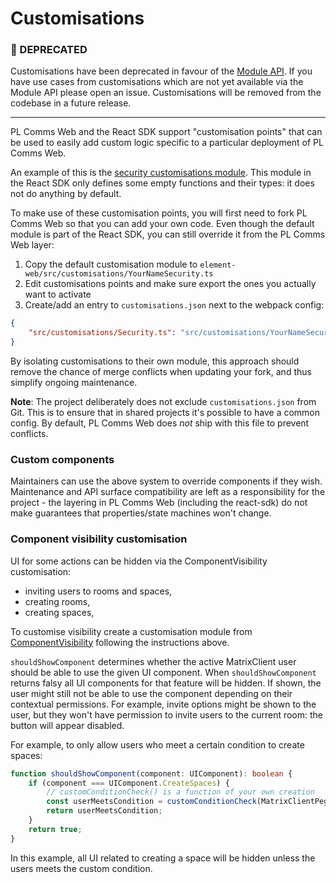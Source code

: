 # Customisations

### 🦖 DEPRECATED

Customisations have been deprecated in favour of the [Module API](https://github.com/element-hq/element-web/blob/develop/docs/modules.md).
If you have use cases from customisations which are not yet available via the Module API please open an issue.
Customisations will be removed from the codebase in a future release.

---

PL Comms Web and the React SDK support "customisation points" that can be used to
easily add custom logic specific to a particular deployment of PL Comms Web.

An example of this is the [security customisations
module](https://github.com/matrix-org/matrix-react-sdk/blob/develop/src/customisations/Security.ts).
This module in the React SDK only defines some empty functions and their types:
it does not do anything by default.

To make use of these customisation points, you will first need to fork PL Comms
Web so that you can add your own code. Even though the default module is part of
the React SDK, you can still override it from the PL Comms Web layer:

1. Copy the default customisation module to
   `element-web/src/customisations/YourNameSecurity.ts`
2. Edit customisations points and make sure export the ones you actually want to
   activate
3. Create/add an entry to `customisations.json` next to the webpack config:

```json
{
    "src/customisations/Security.ts": "src/customisations/YourNameSecurity.ts"
}
```

By isolating customisations to their own module, this approach should remove the
chance of merge conflicts when updating your fork, and thus simplify ongoing
maintenance.

**Note**: The project deliberately does not exclude `customisations.json` from Git.
This is to ensure that in shared projects it's possible to have a common config. By
default, PL Comms Web does _not_ ship with this file to prevent conflicts.

### Custom components

Maintainers can use the above system to override components if they wish. Maintenance and API surface compatibility are
left as a responsibility for the project - the layering in PL Comms Web (including the react-sdk) do not make guarantees
that properties/state machines won't change.

### Component visibility customisation

UI for some actions can be hidden via the ComponentVisibility customisation:

-   inviting users to rooms and spaces,
-   creating rooms,
-   creating spaces,

To customise visibility create a customisation module from [ComponentVisibility](https://github.com/matrix-org/matrix-react-sdk/blob/master/src/customisations/ComponentVisibility.ts) following the instructions above.

`shouldShowComponent` determines whether the active MatrixClient user should be able to use
the given UI component. When `shouldShowComponent` returns falsy all UI components for that feature will be hidden.
If shown, the user might still not be able to use the
component depending on their contextual permissions. For example, invite options
might be shown to the user, but they won't have permission to invite users to
the current room: the button will appear disabled.

For example, to only allow users who meet a certain condition to create spaces:

```typescript
function shouldShowComponent(component: UIComponent): boolean {
    if (component === UIComponent.CreateSpaces) {
        // customConditionCheck() is a function of your own creation
        const userMeetsCondition = customConditionCheck(MatrixClientPeg.get().getUserId());
        return userMeetsCondition;
    }
    return true;
}
```

In this example, all UI related to creating a space will be hidden unless the users meets the custom condition.
